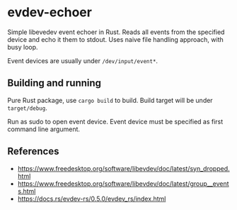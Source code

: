 # evdev-echoer
Simple libevedev event echoer in Rust.
Reads all events from the specified device and echo it them to stdout.
Uses naive file handling approach, with busy loop.

Event devices are usually under `/dev/input/event*`.


## Building and running
Pure Rust package, use `cargo build` to build.
Build target will be under `target/debug`.

Run as sudo to open event device.
Event device must be specified as first command line argument.


## References
- https://www.freedesktop.org/software/libevdev/doc/latest/syn_dropped.html
- https://www.freedesktop.org/software/libevdev/doc/latest/group__events.html
- https://docs.rs/evdev-rs/0.5.0/evdev_rs/index.html
